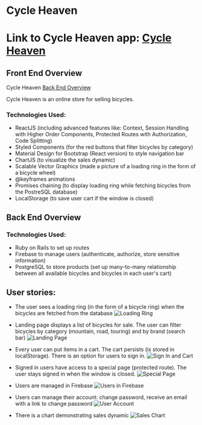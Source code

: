 # Cycle Heaven

# Link to Cycle Heaven app: [Cycle Heaven](https://cycle-heaven.herokuapp.com/)


## Front End Overview

Cycle Heaven [Back End Overview](https://github.com/RomanBogatikov/cycle_heaven_app_api)



Cycle Heaven is an online store for selling bicycles.



### Technologies Used:

* ReactJS (including advanced features like: Context, Session Handling with Higher Order Components, Protected Routes with Authorization, Code Splitting)
* Styled Components (for the red buttons that filter bicycles by category)
* Material Design for Bootstrap (React version) to style navigation bar
* ChartJS (to visualize the sales dynamic)
* Scalable Vector Graphics (made a picture of a loading ring in the form of a bicycle wheel)
* @keyframes animations
* Promises chaining (to display loading ring while fetching bicycles from the PostreSQL database)
* LocalStorage (to save user cart if the window is closed)


## Back End Overview
### Technologies Used:

* Ruby on Rails to set up routes
* Firebase to manage users (authenticate, authorize, store sensitive information)
* PostgreSQL to store products (set up many-to-many relationship between all available bicycles and bicycles in each user's cart)


## User stories:

* The user sees a loading ring (in the form of a bicycle ring) when the bicycles are fetched from the database
![Loading Ring](./images_readme/loading.png)

* Landing page displays a list of bicycles for sale. The user can filter bicycles by category (mountain, road, touring) and by brand (search bar)
![Landing Page](./images_readme/landing.png)

* Every user can put items in a cart. The cart persists (is stored in localStorage). There is an option for users to sign in.
![Sign In and Cart](./images_readme/signin_cart.png)

* Signed in users have access to a special page (protected route). The user stays signed in when the window is closed.
![Special Page](./images_readme/signedin_protected_route.png)

* Users are managed in Firebase
![Users in Firebase](./images_readme/firebase.png)

* Users can manage their account: change password, receive an email with a link to change password
![User Account](./images_readme/account_management.png)

* There is a chart demonstrating sales dynamic
![Sales Chart](./images_readme/chart.png)




